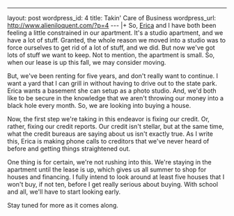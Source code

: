 --- 
layout: post
wordpress_id: 4
title: Takin' Care of Business
wordpress_url: http://www.alieniloquent.com/?p=4
--- |+
So, [Erica][1] and I have both been feeling a little constrained in our
apartment. It's a studio apartment, and we have a lot of stuff. Granted, the
whole reason we moved into a studio was to force ourselves to get rid of a lot
of stuff, and we did. But now we've got lots of stuff we want to keep. Not to
mention, the apartment is small. So, when our lease is up this fall, we may
consider moving.

But, we've been renting for five years, and don't really want to continue. I
want a yard that I can grill in without having to drive out to the state park.
Erica wants a basement she can setup as a photo studio. And, we'd both like to
be secure in the knowledge that we aren't throwing our money into a black hole
every month. So, we are looking into buying a house.

Now, the first step we're taking in this endeavor is fixing our credit. Or,
rather, fixing our credit reports. Our credit isn't stellar, but at the same
time, what the credit bureaus are saying about us isn't exactly true. As I
write this, Erica is making phone calls to creditors that we've never heard of
before and getting things straightened out.

One thing is for certain, we're not rushing into this. We're staying in the
apartment until the lease is up, which gives us all summer to shop for houses
and financing. I fully intend to look around at least five houses that I won't
buy, if not ten, before I get really serious about buying. With school and
all, we'll have to start looking early.

Stay tuned for more as it comes along.

   [1]: http://www.sperari.com

